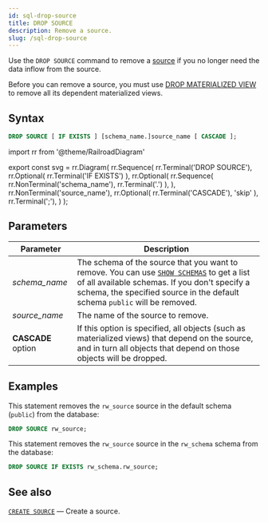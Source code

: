 ```yaml
---
id: sql-drop-source
title: DROP SOURCE
description: Remove a source.
slug: /sql-drop-source
---
```


Use the `DROP SOURCE` command to remove a [source](sql-create-source.md) if you no longer need the data inflow from the source.

Before you can remove a source, you must use [DROP MATERIALIZED VIEW](sql-drop-mv.md) to remove all its dependent materialized views.

## Syntax

```sql
DROP SOURCE [ IF EXISTS ] [schema_name.]source_name [ CASCADE ];
```

import rr from '@theme/RailroadDiagram'

export const svg = rr.Diagram(
    rr.Sequence(
        rr.Terminal('DROP SOURCE'),
        rr.Optional(
            rr.Terminal('IF EXISTS')
        ),
        rr.Optional(
            rr.Sequence(
                rr.NonTerminal('schema_name'),
                rr.Terminal('.')
            ),
        ),
        rr.NonTerminal('source_name'),
        rr.Optional(
            rr.Terminal('CASCADE'), 'skip'
        ),
        rr.Terminal(';'),
    )
);

<drawer SVG={svg} />

## Parameters

|Parameter                  | Description           |
|---------------------------|-----------------------|
|*schema_name*                   |The schema of the source that you want to remove. You can use [`SHOW SCHEMAS`](sql-show-schemas.md) to get a list of all available schemas. If you don't specify a schema, the specified source in the default schema `public` will be removed.|
|*source_name*                   |The name of the source to remove.|
|**CASCADE** option| If this option is specified, all objects (such as materialized views) that depend on the source, and in turn all objects that depend on those objects will be dropped.|

## Examples

This statement removes the `rw_source` source in the default schema (`public`) from the database:

```sql
DROP SOURCE rw_source;
```

This statement removes the `rw_source` source in the `rw_schema` schema from the database:

```sql
DROP SOURCE IF EXISTS rw_schema.rw_source;
```

## See also

[`CREATE SOURCE`](sql-create-source.md) — Create a source.
